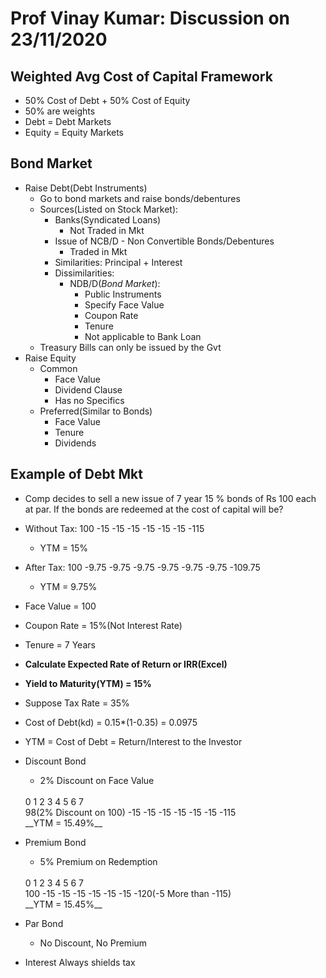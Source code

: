 # Prof Vinay Kumar: Discussion on 23/11/2020

## Weighted Avg Cost of Capital Framework
- 50% Cost of Debt + 50% Cost of Equity
- 50% are weights
- Debt  = Debt Markets
- Equity = Equity Markets

## Bond Market
- Raise Debt(Debt Instruments)
	- Go to bond markets and raise bonds/debentures
	- Sources(Listed on Stock Market):
		- Banks(Syndicated Loans)
			- Not Traded in Mkt
		- Issue of NCB/D - Non Convertible Bonds/Debentures
			- Traded in Mkt
		- Similarities: Principal + Interest
		- Dissimilarities:
			- NDB/D(*Bond Market*): 
				- Public Instruments
				- Specify Face Value
				- Coupon Rate
				- Tenure
				- Not applicable to Bank Loan
	- Treasury Bills can only be issued by the Gvt
- Raise Equity
	- Common
		- Face Value
		- Dividend Clause
		- Has no Specifics
	- Preferred(Similar to Bonds)
		- Face Value
		- Tenure
		- Dividends

## Example of Debt Mkt
- Comp decides to sell a new issue of 7 year 15 % bonds of Rs 100 each at par. If the bonds are redeemed at the cost of capital will be?

- Without Tax: 100	-15	-15	-15	-15	-15	-15	-115
	- YTM = 15%
- After Tax:   100	-9.75 -9.75 -9.75 -9.75 -9.75 -9.75 -109.75
	- YTM = 9.75%

- Face Value = 100
- Coupon Rate = 15%(Not Interest Rate)
- Tenure = 7 Years

- **Calculate Expected Rate of Return or IRR(Excel)**
- **Yield to Maturity(YTM) = 15%**

- Suppose Tax Rate = 35%
- Cost of Debt(kd) = 0.15\*(1-0.35) = 0.0975

- YTM = Cost of Debt = Return/Interest to the Investor

- Discount Bond
	- 2% Discount on Face Value
	<br>
	0	1	2	3	4	5	6	7
	<br>
	98(2% Discount on 100)	-15	-15	-15	-15	-15	-15	-115
	<br>
	__YTM = 15.49%__

- Premium Bond
	- 5% Premium on Redemption
	<br>
	0	1	2	3	4	5	6	7
	<br>
	100	-15	-15	-15	-15	-15	-15	-120(-5 More than -115)
	<br>
	__YTM = 15.45%__

- Par Bond
	- No Discount, No Premium

- Interest Always shields tax